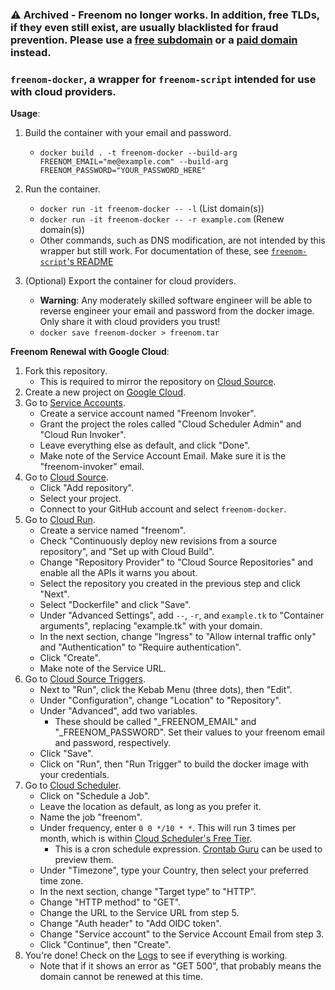 ### ⚠️ Archived - Freenom no longer works. In addition, free TLDs, if they even still exist, are usually blacklisted for fraud prevention. Please use a [free subdomain](https://freedns.afraid.org/) or a [paid domain](https://porkbun.com/) instead.

### `freenom-docker`, a wrapper for `freenom-script` intended for use with cloud providers.

**Usage**:

1) Build the container with your email and password.
    * `docker build . -t freenom-docker --build-arg FREENOM_EMAIL="me@example.com" --build-arg FREENOM_PASSWORD="YOUR_PASSWORD_HERE"`

2) Run the container.
    * `docker run -it freenom-docker -- -l` (List domain(s))
    * `docker run -it freenom-docker -- -r example.com` (Renew domain(s))
    * Other commands, such as DNS modification, are not intended by this wrapper but still work. For documentation of these, see [`freenom-script`'s README](https://github.com/mkorthof/freenom-script/blob/master/README.md)

3) (Optional) Export the container for cloud providers.
    * **Warning**: Any moderately skilled software engineer will be able to reverse engineer your email and password from the docker image. Only share it with cloud providers you trust!
    * `docker save freenom-docker > freenom.tar`

**Freenom Renewal with Google Cloud**:

1) Fork this repository.
    * This is required to mirror the repository on [Cloud Source](https://source.cloud.google.com).
2) Create a new project on [Google Cloud](https://console.cloud.google.com).
3) Go to [Service Accounts](https://console.cloud.google.com/iam-admin/serviceaccounts).
    * Create a service account named "Freenom Invoker".
    * Grant the project the roles called "Cloud Scheduler Admin" and "Cloud Run Invoker".
    * Leave everything else as default, and click "Done".
    * Make note of the Service Account Email. Make sure it is the "freenom-invoker" email.
4) Go to [Cloud Source](https://source.cloud.google.com).
    * Click "Add repository".
    * Select your project.
    * Connect to your GitHub account and select `freenom-docker`.
5) Go to [Cloud Run](https://console.cloud.google.com/run).
    * Create a service named "freenom".
    * Check "Continuously deploy new revisions from a source repository", and "Set up with Cloud Build".
    * Change "Repository Provider" to "Cloud Source Repositories" and enable all the APIs it warns you about.
    * Select the repository you created in the previous step and click "Next".
    * Select "Dockerfile" and click "Save".
    * Under "Advanced Settings", add `--`, `-r`, and `example.tk` to "Container arguments", replacing "example.tk" with your domain.
    * In the next section, change "Ingress" to "Allow internal traffic only" and "Authentication" to "Require authentication".
    * Click "Create".
    * Make note of the Service URL.
6) Go to [Cloud Source Triggers](https://console.cloud.google.com/cloud-build/triggers).
    * Next to "Run", click the Kebab Menu (three dots), then "Edit".
    * Under "Configuration", change "Location" to "Repository".
    * Under "Advanced", add two variables.
        * These should be called "_FREENOM_EMAIL" and "_FREENOM_PASSWORD". Set their values to your freenom email and password, respectively.
    * Click "Save".
    * Click on "Run", then "Run Trigger" to build the docker image with your credentials.
7) Go to [Cloud Scheduler](https://console.cloud.google.com/cloudscheduler).
    * Click on "Schedule a Job".
    * Leave the location as default, as long as you prefer it.
    * Name the job "freenom".
    * Under frequency, enter `0 0 */10 * *`. This will run 3 times per month, which is within [Cloud Scheduler's Free Tier](https://cloud.google.com/scheduler/pricing).
        * This is a cron schedule expression. [Crontab Guru](https://crontab.guru/#0_0_*/10_*_*) can be used to preview them.
    * Under "Timezone", type your Country, then select your preferred time zone.
    * In the next section, change "Target type" to "HTTP".
    * Change "HTTP method" to "GET".
    * Change the URL to the Service URL from step 5.
    * Change "Auth header" to "Add OIDC token".
    * Change "Service account" to the Service Account Email from step 3.
    * Click "Continue", then "Create".
8) You're done! Check on the [Logs](https://console.cloud.google.com/logs) to see if everything is working.
    * Note that if it shows an error as "GET 500", that probably means the domain cannot be renewed at this time.
